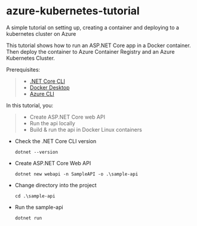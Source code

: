 # azure-kubernetes-tutorial

A simple tutorial on setting up, creating a container and deploying to a kubernetes cluster on Azure

This tutorial shows how to run an ASP.NET Core app in a Docker container. Then deploy the container to Azure Container Registry and an Azure Kubernetes Cluster.

Prerequisites:
> * [.NET Core CLI](https://docs.microsoft.com/en-us/dotnet/core/install/sdk?pivots=os-windows)
> * [Docker Desktop](https://www.docker.com/products/docker-desktop)
> * [Azure CLI](https://docs.microsoft.com/en-us/cli/azure/install-azure-cli?view=azure-cli-latest)

In this tutorial, you:
> * Create ASP.NET Core web API
> * Run the api locally
> * Build & run the api in Docker Linux containers

- Check the .NET Core CLI version
  ```
  dotnet --version
  ```
- Create ASP.NET Core Web API
  ```
  dotnet new webapi -n SampleAPI -o .\sample-api
  ```
- Change directory into the project
  ```
  cd .\sample-api
  ```
- Run the sample-api
  ```
  dotnet run
  ```
